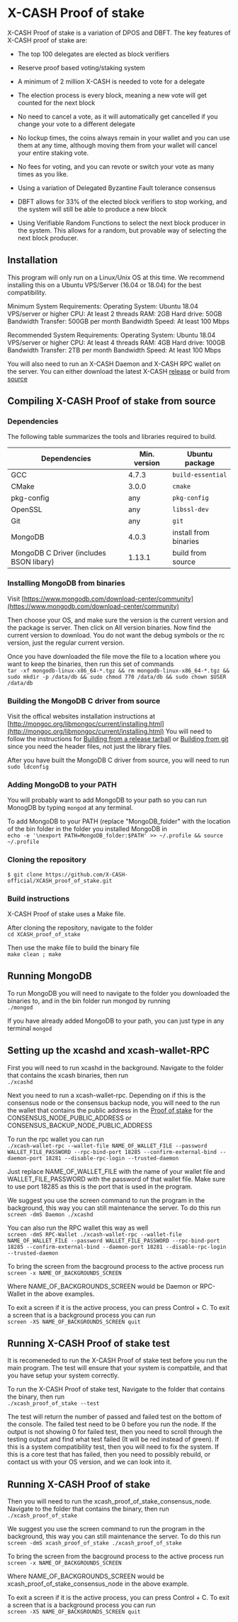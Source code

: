# X-CASH Proof of stake

X-CASH Proof of stake is a variation of DPOS and DBFT. The key features of X-CASH proof of stake are:

* The top 100 delegates are elected as block verifiers
* Reserve proof based voting/staking system
* A minimum of 2 million X-CASH is needed to vote for a delegate

* The election process is every block, meaning a new vote will get counted for the next block
* No need to cancel a vote, as it will automatically get cancelled if you change your vote to a different delegate
* No lockup times, the coins always remain in your wallet and you can use them at any time, although moving them from your wallet will cancel your entire staking vote.
* No fees for voting, and you can revote or switch your vote as many times as you like.

* Using a variation of Delegated Byzantine Fault tolerance consensus
* DBFT allows for 33% of the elected block verifiers to stop working, and the system will still be able to produce a new block
* Using Verifiable Random Functions to select the next block producer in the system. This allows for a random, but provable way of selecting the next block producer.

## Installation

This program will only run on a Linux/Unix OS at this time. We recommend installing this on a Ubuntu VPS/Server (16.04 or 18.04) for the best compatibility.

Minimum System Requirements:
Operating System: Ubuntu 18.04 VPS/server or higher
CPU: At least 2 threads
RAM: 2GB
Hard drive: 50GB
Bandwidth Transfer: 500GB per month
Bandwidth Speed: At least 100 Mbps

Recommended System Requirements:
Operating System: Ubuntu 18.04 VPS/server or higher
CPU: At least 4 threads
RAM: 4GB
Hard drive: 100GB
Bandwidth Transfer: 2TB per month
Bandwidth Speed: At least 100 Mbps

You will also need to run an X-CASH Daemon and X-CASH RPC wallet on the server. You can either download the latest X-CASH [release](https://github.com/X-CASH-official/X-CASH/releases) or build from [source](https://github.com/X-CASH-official/X-CASH#compiling-x-cash-from-source)



## Compiling X-CASH Proof of stake from source



### Dependencies

The following table summarizes the tools and libraries required to build. 

| Dependencies                                 | Min. version  | Ubuntu package            |
| -------------------------------------------- | ------------- | ------------------------- |
| GCC                                          | 4.7.3         | `build-essential`         | 
| CMake                                        | 3.0.0         | `cmake`                   | 
| pkg-config                                   | any           | `pkg-config`              | 
| OpenSSL      		                       | any           | `libssl-dev`              |
| Git      		                       | any           | `git`                     |
| MongoDB                                      | 4.0.3         |  install from binaries    |
| MongoDB C Driver (includes BSON libary)      | 1.13.1        |  build from source        |



### Installing MongoDB from binaries

Visit [https://www.mongodb.com/download-center/community](https://www.mongodb.com/download-center/community)

Then choose your OS, and make sure the version is the current version and the package is server. Then click on All version binaries. Now find the current version to download. You do not want the debug symbols or the rc version, just the regular current version.

Once you have downloaded the file move the file to a location where you want to keep the binaries, then run this set of commands  
`tar -xf mongodb-linux-x86_64-*.tgz && rm mongodb-linux-x86_64-*.tgz && sudo mkdir -p /data/db && sudo chmod 770 /data/db && sudo chown $USER /data/db`



### Building the MongoDB C driver from source

Visit the offical websites installation instructions at [http://mongoc.org/libmongoc/current/installing.html](http://mongoc.org/libmongoc/current/installing.html)
You will need to follow the instructions for [Building from a release tarball](http://mongoc.org/libmongoc/current/installing.html#building-from-a-release-tarball) or [Building from git](http://mongoc.org/libmongoc/current/installing.html#building-from-git) since you need the header files, not just the library files.

After you have built the MongoDB C driver from source, you will need to run  
`sudo ldconfig`



### Adding MongoDB to your PATH
You will probably want to add MongoDB to your path so you can run MonogDB by typing `mongod` at any terminal.

To add MongoDB to your PATH (replace "MongoDB_folder" with the location of the bin folder in the folder you installed MongoDB in  
`echo -e '\nexport PATH=MongoDB_folder:$PATH' >> ~/.profile && source ~/.profile`



### Cloning the repository

`$ git clone https://github.com/X-CASH-official/XCASH_proof_of_stake.git`



### Build instructions

X-CASH Proof of stake uses a Make file.

After cloning the repository, navigate to the folder  
`cd XCASH_proof_of_stake`

Then use the make file to build the binary file  
`make clean ; make`



## Running MongoDB
To run MongoDB you will need to navigate to the folder you downloaded the binaries to, and in the bin folder run mongod by running  
`./mongod`

If you have already added MongoDB to your path, you can just type in any terminal
`mongod`



## Setting up the xcashd and xcash-wallet-RPC

First you will need to run xcashd in the background. Navigate to the folder that contains the xcash binaries, then run  
`./xcashd`

Next you need to run a xcash-wallet-rpc. Depending on if this is the consensus node or the consensus backup node, you will need to the run the wallet that contains the public address in the [Proof of stake](https://github.com/X-CASH-official/Proof_of_stake) for the CONSENSUS_NODE_PUBLIC_ADDRESS or CONSENSUS_BACKUP_NODE_PUBLIC_ADDRESS

To run the rpc wallet you can run  
`./xcash-wallet-rpc --wallet-file NAME_OF_WALLET_FILE --password WALLET_FILE_PASSWORD --rpc-bind-port 18285 --confirm-external-bind --daemon-port 18281 --disable-rpc-login --trusted-daemon`

Just replace NAME_OF_WALLET_FILE with the name of your wallet file and WALLET_FILE_PASSWORD with the password of that wallet file. Make sure to use port 18285 as this is the port that is used in the program.

We suggest you use the screen command to run the program in the background, this way you can still maintenance the server. To do this run  
`screen -dmS Daemon ./xcashd`

You can also run the RPC wallet this way as well  
`screen -dmS RPC-Wallet ./xcash-wallet-rpc --wallet-file NAME_OF_WALLET_FILE --password WALLET_FILE_PASSWORD --rpc-bind-port 18285 --confirm-external-bind --daemon-port 18281 --disable-rpc-login --trusted-daemon`

To bring the screen from the bacground process to the active process run  
`screen -x NAME_OF_BACKGROUNDS_SCREEN`

Where NAME_OF_BACKGROUNDS_SCREEN would be Daemon or RPC-Wallet in the above examples.

To exit a screen if it is the active process, you can press Control + C. To exit a screen that is a background process you can run  
`screen -XS NAME_OF_BACKGROUNDS_SCREEN quit`



## Running X-CASH Proof of stake test
It is recomeneded to run the X-CASH Proof of stake test before you run the main program. The test will ensure that your system is compatbile, and that you have setup your system correctly.

To run the X-CASH Proof of stake test, Navigate to the folder that contains the binary, then run  
`./xcash_proof_of_stake --test`

The test will return the number of passed and failed test on the bottom of the console. The failed test need to be 0 before you run the node. If the output is not showing 0 for failed test, then you need to scroll through the testing output and find what test failed (It will be red instead of green). If this is a system compatibility test, then you will need to fix the system. If this is a core test that has failed, then you need to possibly rebuild, or contact us with your OS version, and we can look into it.



## Running X-CASH Proof of stake

Then you will need to run the xcash_proof_of_stake_consensus_node. Navigate to the folder that contains the binary, then run  
`./xcash_proof_of_stake`

We suggest you use the screen command to run the program in the background, this way you can still maintenance the server. To do this run  
`screen -dmS xcash_proof_of_stake ./xcash_proof_of_stake`

To bring the screen from the bacground process to the active process run  
`screen -x NAME_OF_BACKGROUNDS_SCREEN`

Where NAME_OF_BACKGROUNDS_SCREEN would be xcash_proof_of_stake_consensus_node in the above example.

To exit a screen if it is the active process, you can press Control + C. To exit a screen that is a background process you can run  
`screen -XS NAME_OF_BACKGROUNDS_SCREEN quit`